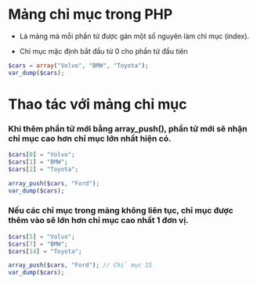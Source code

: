 # Mảng chỉ mục trong PHP
- Là mảng mà mỗi phần tử được gán một số nguyên làm chỉ mục (index).

- Chỉ mục mặc định bắt đầu từ 0 cho phần tử đầu tiên

```php
$cars = array("Volvo", "BMW", "Toyota");
var_dump($cars);
```

# Thao tác với mảng chỉ mục
### Khi thêm phần tử mới bằng array_push(), phần tử mới sẽ nhận chỉ mục cao hơn chỉ mục lớn nhất hiện có.
```php
$cars[0] = "Volvo";
$cars[1] = "BMW";
$cars[2] = "Toyota";

array_push($cars, "Ford"); 
var_dump($cars);
```

### Nếu các chỉ mục trong mảng không liên tục, chỉ mục được thêm vào sẽ lớn hơn chỉ mục cao nhất 1 đơn vị.
```php
$cars[5] = "Volvo";
$cars[7] = "BMW";
$cars[14] = "Toyota";

array_push($cars, "Ford"); // Chỉ mục 15
var_dump($cars);
```